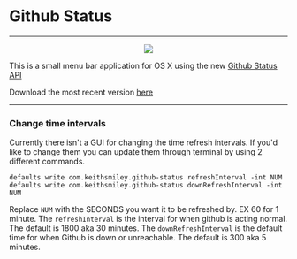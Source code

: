 # Github Status

---------------

<p align="center">
  <img src="https://raw.github.com/Keithbsmiley/Github-Status/master/screenshot.png"/>
</p>

This is a small menu bar application for OS X using the new [Github Status API](https://status.github.com/api)

Download the most recent version [here](http://smileykeith.com/downloads/GithubStatus.app.zip)

-------------------

### Change time intervals

Currently there isn't a GUI for changing the time refresh intervals. If you'd like to change them you can update them through terminal by using 2 different commands.

    defaults write com.keithsmiley.github-status refreshInterval -int NUM
    defaults write com.keithsmiley.github-status downRefreshInterval -int NUM

Replace `NUM` with the SECONDS you want it to be refreshed by. EX 60 for 1 minute. The `refreshInterval` is the interval for when github is acting normal. The default is 1800 aka 30 minutes. The `downRefreshInterval` is the default time for when Github is down or unreachable. The default is 300 aka 5 minutes.
